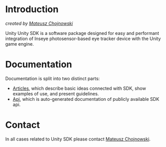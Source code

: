 # Introduction
*created by [Mateusz Chojnowski](mailto:mateusz.chojnowski@remmed.vision)*

Unity Unity SDK is a software package designed for easy and performant integration of Inseye photosensor-based eye tracker device with the Unity game engine.

# Documentation
Documentation is split into two distinct parts:
- [Articles](./articles/index.md), which describe basic ideas connected with SDK, show examples of use, and present guidelines.
- [Api](./api/index.md), which is auto-generated documentation of publicly available SDK api.

# Contact
In all cases related to Unity SDK please contact [Mateusz Chojnowski](mailto:mateusz.chojnowski@remmed.vision).